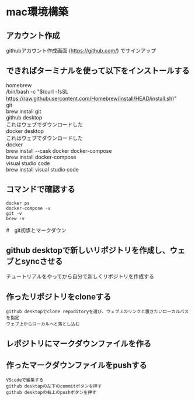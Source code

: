 # mac環境構築

## アカウント作成
githubアカウント作成画面 (https://github.com/) でサインアップ

## できればターミナルを使って以下をインストールする
homebrew  
    /bin/bash -c "$(curl -fsSL https://raw.githubusercontent.com/Homebrew/install/HEAD/install.sh)"　　 
git  
    brew install git    
github desktop   
    これはウェブでダウンロードした    
docker desktop  
    これはウェブでダウンロードした  
docker  
    brew install --cask docker
docker-compose  
    brew install docker-compose  
visual studio code  
    brew install visual studio code  

## コマンドで確認する  
    docker ps  
    docker-compose -v  
    git -v  
    brew -v  

#　git初歩とマークダウン  
## github desktopで新しいリポジトリを作成し、ウェブとsyncさせる　　
チュートリアルをやってから自分で新しくリポジトリを作成する  
## 作ったリポジトリをcloneする
    github desktopでclone repoditoryを選び、ウェブ上のリンクと置きたいローカルパスを指定  
    ウェブ上からローカルへと落とし込む  
## レポジトリにマークダウンファイルを作る
## 作ったマークダウンファイルをpushする
    VScodeで編集する
    github desktopの左下のcommitボタンを押す
    github desktopの右上のpushボタンを押す
    